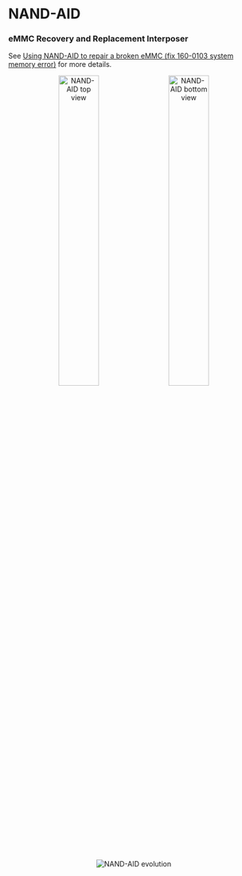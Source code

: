 # NAND-AID
### eMMC Recovery and Replacement Interposer

See [Using NAND-AID to repair a broken eMMC (fix 160-0103 system memory error)](https://gbatemp.net/threads/636361) for more details.
<p align="center">
  <img src="https://public.nbg01.v10lator.de/web/NAND-AID/NAND-AID-top.png" alt="NAND-AID top view" width="40%"> &nbsp; &nbsp;
  <img src="https://public.nbg01.v10lator.de/web/NAND-AID/NAND-AID-bottom.png" alt="NAND-AID bottom view" width="40%"><br />
  <br />
  <img src="https://public.nbg01.v10lator.de/web/NAND-AID/NAND-AID-evolution.jpg" alt="NAND-AID evolution">
</p>
